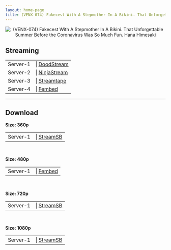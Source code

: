 ```yaml
---
layout: home-page
title: (VENX-074) Fakecest With A Stepmother In A Bikini. That Unforgettable Summer Before the Coronavirus Was So Much Fun. Hana Himesaki
---
```

<center>
<img src="https://blogger.googleusercontent.com/img/a/AVvXsEgJ0KanPQYYIQgrh_zf_rblz3vNTk_KsqnQJbENHGEOTj4KUSI3dz8rphuniYZbK6eVTJGiahAWFQJRtCnFGsuKja5ERxrMNL4ollvd2b7dERjE2mt0Xi6okiLIehTPsK_8kCa630TDTyWw4-UFrlMh3rrKxfcLsANPw3Ra4exoSsJ-nz7RXLG1RLyh=s16000" alt="(VENX-074) Fakecest With A Stepmother In A Bikini. That Unforgettable Summer Before the Coronavirus Was So Much Fun. Hana Himesaki">
</center>
<h2>Streaming</h2>
<table><tbody>
<tr>
<td>Server-1</td>
<td>| <a href="https://dood.ws/d/iuay3k5hkqre" target="_blank">DoodStream</a></td>
</tr>
<tr>
<td>Server-2</td>
<td>| <a href="https://ninjastream.to/download/q3LmYrJoeAENw" target="_blank">NinjaStream</a></td>
</tr>
<tr>
<td>Server-3</td>
<td>| <a href="https://strtape.cloud/v/3WmJVqLlYWIrrR/VENX-074-SEXTB.NET-09242021.mp4" target="_blank">Streamtape</a></td>
</tr>
<tr>
<td>Server-4</td>
<td>| <a href="https://javpoll.com/f/kxddrb34m20ngrn" target="_blank">Fembed</a></td>
</tr>
</tbody></table>

<hr />

<h2>Download</h2>
<b>Size: 360p</b>
<table><tbody>
<tr>
<td>Server-1</td>
<td>| <a target="_blank" href="https://streamsb.net/d/4lhzmncaa4zp.html">StreamSB</a></td>
</tr>
</tbody></table>

<br />

<b>Size: 480p</b>
<table><tbody>
<tr>
<td>Server-1</td>
<td>| <a href="https://javpoll.com/f/kxddrb34m20ngrn" target="_blank">Fembed</a></td>
</tr>
</tbody></table>

<br />

<b>Size: 720p</b>
<table><tbody>
<tr>
<td>Server-1</td>
<td>| <a href="https://streamsb.net/d/4lhzmncaa4zp.html" target="_blank">StreamSB</a></td>
</tr>
</tbody></table>

<br />

<b>Size: 1080p</b>
<table><tbody>
<tr>
<td>Server-1</td>
<td>| <a href="https://streamsb.net/d/4lhzmncaa4zp.html" target="_blank">StreamSB</a></td>
</tr>
</tbody></table>
